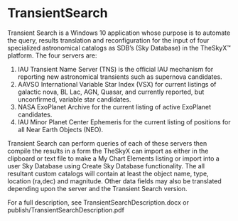 # TransientSearch

Transient Search is a Windows 10 application whose purpose is to automate the query, results translation and reconfiguration for the input of four specialized astronomical catalogs as SDB’s (Sky Database) in the TheSkyX™ platform.  The four servers are:

1.	IAU Transient Name Server (TNS) is the official IAU mechanism for reporting new astronomical transients such as supernova candidates.
2.	AAVSO International Variable Star Index (VSX) for current listings of galactic nova, BL Lac, AGN, Quasar, and currently reported, but unconfirmed, variable star candidates.
3.	NASA ExoPlanet Archive for the current listing of active ExoPlanet candidates.
4.	IAU Minor Planet Center Ephemeris for the current listing of positions for all Near Earth Objects (NEO).

Transient Search can perform queries of each of these servers then compile the results in a form the TheSkyX can import as either in the clipboard or text file to make a My Chart Elements listing or import into a user Sky Database using Create Sky Database functionality.  The all resultant custom catalogs will contain at least the object name, type, location (ra,dec) and magnitude.  Other data fields may also be translated depending upon the server and the Transient Search version.

For a full description, see TransientSearchDescription.docx or  publish/TransientSearchDescription.pdf
